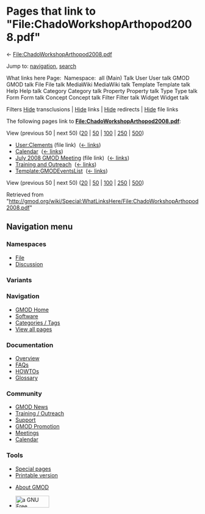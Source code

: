 <div id="mw-page-base" class="noprint">

</div>

<div id="mw-head-base" class="noprint">

</div>

<div id="content" class="mw-body" role="main">

<span id="top"></span>

<div id="mw-js-message" style="display:none;">

</div>



# <span dir="auto">Pages that link to "File:ChadoWorkshopArthopod2008.pdf"</span>

<div id="bodyContent">

<div id="contentSub">

←
[File:ChadoWorkshopArthopod2008.pdf](/wiki/File:ChadoWorkshopArthopod2008.pdf "File:ChadoWorkshopArthopod2008.pdf")

</div>

<div id="jump-to-nav" class="mw-jump">

Jump to: [navigation](#mw-navigation), [search](#p-search)

</div>

<div id="mw-content-text">

What links here Page:  Namespace:  all (Main) Talk User User talk GMOD
GMOD talk File File talk MediaWiki MediaWiki talk Template Template talk
Help Help talk Category Category talk Property Property talk Type Type
talk Form Form talk Concept Concept talk Filter Filter talk Widget
Widget talk

Filters
[Hide](/mediawiki/index.php?title=Special:WhatLinksHere/File:ChadoWorkshopArthopod2008.pdf&hidetrans=1 "Special:WhatLinksHere/File:ChadoWorkshopArthopod2008.pdf")
transclusions \|
[Hide](/mediawiki/index.php?title=Special:WhatLinksHere/File:ChadoWorkshopArthopod2008.pdf&hidelinks=1 "Special:WhatLinksHere/File:ChadoWorkshopArthopod2008.pdf")
links \|
[Hide](/mediawiki/index.php?title=Special:WhatLinksHere/File:ChadoWorkshopArthopod2008.pdf&hideredirs=1 "Special:WhatLinksHere/File:ChadoWorkshopArthopod2008.pdf")
redirects \|
[Hide](/mediawiki/index.php?title=Special:WhatLinksHere/File:ChadoWorkshopArthopod2008.pdf&hideimages=1 "Special:WhatLinksHere/File:ChadoWorkshopArthopod2008.pdf")
file links

The following pages link to
**[File:ChadoWorkshopArthopod2008.pdf](/wiki/File:ChadoWorkshopArthopod2008.pdf "File:ChadoWorkshopArthopod2008.pdf")**:

View (previous 50 \| next 50)
([20](/mediawiki/index.php?title=Special:WhatLinksHere/File:ChadoWorkshopArthopod2008.pdf&limit=20 "Special:WhatLinksHere/File:ChadoWorkshopArthopod2008.pdf")
\|
[50](/mediawiki/index.php?title=Special:WhatLinksHere/File:ChadoWorkshopArthopod2008.pdf&limit=50 "Special:WhatLinksHere/File:ChadoWorkshopArthopod2008.pdf")
\|
[100](/mediawiki/index.php?title=Special:WhatLinksHere/File:ChadoWorkshopArthopod2008.pdf&limit=100 "Special:WhatLinksHere/File:ChadoWorkshopArthopod2008.pdf")
\|
[250](/mediawiki/index.php?title=Special:WhatLinksHere/File:ChadoWorkshopArthopod2008.pdf&limit=250 "Special:WhatLinksHere/File:ChadoWorkshopArthopod2008.pdf")
\|
[500](/mediawiki/index.php?title=Special:WhatLinksHere/File:ChadoWorkshopArthopod2008.pdf&limit=500 "Special:WhatLinksHere/File:ChadoWorkshopArthopod2008.pdf"))

- [User:Clements](/wiki/User:Clements "User:Clements") (file link) ‎
  <span class="mw-whatlinkshere-tools">([←
  links](/mediawiki/index.php?title=Special:WhatLinksHere&target=User%3AClements "Special:WhatLinksHere"))</span>
- [Calendar](/wiki/Calendar "Calendar") ‎
  <span class="mw-whatlinkshere-tools">([←
  links](/mediawiki/index.php?title=Special:WhatLinksHere&target=Calendar "Special:WhatLinksHere"))</span>
- [July 2008 GMOD
  Meeting](/wiki/July_2008_GMOD_Meeting "July 2008 GMOD Meeting") (file
  link) ‎ <span class="mw-whatlinkshere-tools">([←
  links](/mediawiki/index.php?title=Special:WhatLinksHere&target=July+2008+GMOD+Meeting "Special:WhatLinksHere"))</span>
- [Training and
  Outreach](/wiki/Training_and_Outreach "Training and Outreach") ‎
  <span class="mw-whatlinkshere-tools">([←
  links](/mediawiki/index.php?title=Special:WhatLinksHere&target=Training+and+Outreach "Special:WhatLinksHere"))</span>
- [Template:GMODEventsList](/wiki/Template:GMODEventsList "Template:GMODEventsList")
  ‎ <span class="mw-whatlinkshere-tools">([←
  links](/mediawiki/index.php?title=Special:WhatLinksHere&target=Template%3AGMODEventsList "Special:WhatLinksHere"))</span>

View (previous 50 \| next 50)
([20](/mediawiki/index.php?title=Special:WhatLinksHere/File:ChadoWorkshopArthopod2008.pdf&limit=20 "Special:WhatLinksHere/File:ChadoWorkshopArthopod2008.pdf")
\|
[50](/mediawiki/index.php?title=Special:WhatLinksHere/File:ChadoWorkshopArthopod2008.pdf&limit=50 "Special:WhatLinksHere/File:ChadoWorkshopArthopod2008.pdf")
\|
[100](/mediawiki/index.php?title=Special:WhatLinksHere/File:ChadoWorkshopArthopod2008.pdf&limit=100 "Special:WhatLinksHere/File:ChadoWorkshopArthopod2008.pdf")
\|
[250](/mediawiki/index.php?title=Special:WhatLinksHere/File:ChadoWorkshopArthopod2008.pdf&limit=250 "Special:WhatLinksHere/File:ChadoWorkshopArthopod2008.pdf")
\|
[500](/mediawiki/index.php?title=Special:WhatLinksHere/File:ChadoWorkshopArthopod2008.pdf&limit=500 "Special:WhatLinksHere/File:ChadoWorkshopArthopod2008.pdf"))

</div>

<div class="printfooter">

Retrieved from
"<http://gmod.org/wiki/Special:WhatLinksHere/File:ChadoWorkshopArthopod2008.pdf>"

</div>

<div id="catlinks" class="catlinks catlinks-allhidden">

</div>

<div class="visualClear">

</div>

</div>

</div>

<div id="mw-navigation">

## Navigation menu

<div id="mw-head">



<div id="left-navigation">

<div id="p-namespaces" class="vectorTabs" role="navigation"
aria-labelledby="p-namespaces-label">

### Namespaces

- <span id="ca-nstab-image"><a href="/wiki/File:ChadoWorkshopArthopod2008.pdf" accesskey="c"
  title="View the file page [c]">File</a></span>
- <span id="ca-talk"><a
  href="/mediawiki/index.php?title=File_talk:ChadoWorkshopArthopod2008.pdf&amp;action=edit&amp;redlink=1"
  accesskey="t"
  title="Discussion about the content page [t]">Discussion</a></span>

</div>

<div id="p-variants" class="vectorMenu emptyPortlet" role="navigation"
aria-labelledby="p-variants-label">

### 

### Variants[](#)

<div class="menu">

</div>

</div>

</div>

<div id="right-navigation">





</div>



</div>

</div>

</div>

<div id="mw-panel">

<div id="p-logo" role="banner">

<a href="/wiki/Main_Page"
style="background-image: url(http://gmod.org/images/GMOD-cogs.png);"
title="Visit the main page"></a>

</div>

<div id="p-Navigation" class="portal" role="navigation"
aria-labelledby="p-Navigation-label">

### Navigation

<div class="body">

- <span id="n-GMOD-Home">[GMOD Home](/wiki/Main_Page)</span>
- <span id="n-Software">[Software](/wiki/GMOD_Components)</span>
- <span id="n-Categories-.2F-Tags">[Categories /
  Tags](/wiki/Categories)</span>
- <span id="n-View-all-pages">[View all
  pages](/wiki/Special:AllPages)</span>

</div>

</div>

<div id="p-Documentation" class="portal" role="navigation"
aria-labelledby="p-Documentation-label">

### Documentation

<div class="body">

- <span id="n-Overview">[Overview](/wiki/Overview)</span>
- <span id="n-FAQs">[FAQs](/wiki/Category:FAQ)</span>
- <span id="n-HOWTOs">[HOWTOs](/wiki/Category:HOWTO)</span>
- <span id="n-Glossary">[Glossary](/wiki/Glossary)</span>

</div>

</div>

<div id="p-Community" class="portal" role="navigation"
aria-labelledby="p-Community-label">

### Community

<div class="body">

- <span id="n-GMOD-News">[GMOD News](/wiki/GMOD_News)</span>
- <span id="n-Training-.2F-Outreach">[Training /
  Outreach](/wiki/Training_and_Outreach)</span>
- <span id="n-Support">[Support](/wiki/Support)</span>
- <span id="n-GMOD-Promotion">[GMOD
  Promotion](/wiki/GMOD_Promotion)</span>
- <span id="n-Meetings">[Meetings](/wiki/Meetings)</span>
- <span id="n-Calendar">[Calendar](/wiki/Calendar)</span>

</div>

</div>

<div id="p-tb" class="portal" role="navigation"
aria-labelledby="p-tb-label">

### Tools

<div class="body">

- <span id="t-specialpages"><a href="/wiki/Special:SpecialPages" accesskey="q"
  title="A list of all special pages [q]">Special pages</a></span>
- <span id="t-print"><a
  href="/mediawiki/index.php?title=Special:WhatLinksHere/File:ChadoWorkshopArthopod2008.pdf&amp;printable=yes"
  rel="alternate" accesskey="p"
  title="Printable version of this page [p]">Printable version</a></span>

</div>

</div>

</div>

</div>

<div id="footer" role="contentinfo">

- <span id="footer-places-about">[About
  GMOD](/wiki/GMOD:About "GMOD:About")</span>

<!-- -->

- <span id="footer-copyrightico">[<img src="http://www.gnu.org/graphics/gfdl-logo-small.png" width="88"
  height="31" alt="a GNU Free Documentation License" />](http://www.gnu.org/licenses/fdl-1.3.html)</span>




</div>
